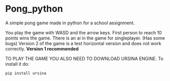 # Pong_python
A simple pong game made in python for a school assignment.

You play the game with WASD and the arrow keys.
First person to reach 10 points wins the game.
There is an ai in the game for singleplayer. (Has some bugs)
Version 2 of the game is a test horizontal version and does not work correctly. **Version 1 recommended**

TO PLAY THE GAME YOU ALSO NEED TO DOWNLOAD URSINA ENGINE. To install it do:
```
pip install ursina
```

